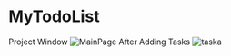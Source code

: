 # MyTodoList
Project Window ![MainPage](https://github.com/user-attachments/assets/3b71f15a-60c0-496e-ad8b-f52995d1bc1f)
After Adding Tasks ![taska](https://github.com/user-attachments/assets/2571a3ef-6cea-4f52-84d3-a3ae29f4f99c)

